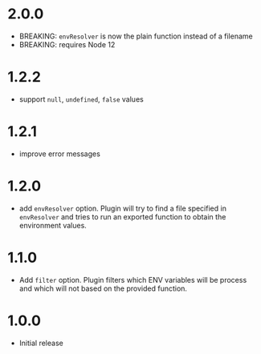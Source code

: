 # 2.0.0

- BREAKING: `envResolver` is now the plain function instead of a filename
- BREAKING: requires Node 12

# 1.2.2

- support `null`, `undefined`, `false` values

# 1.2.1

- improve error messages

# 1.2.0

- add `envResolver` option. Plugin will try to find a file specified in `envResolver` and tries to run an exported function to obtain the environment values.

# 1.1.0

- Add `filter` option. Plugin filters which ENV variables will be process and which will not based on the provided function.

# 1.0.0

- Initial release
